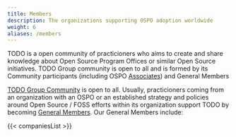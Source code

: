 ```yaml
---
title: Members
description: The organizations supporting OSPO adoption worldwide
weight: 6
aliases: /members
---
```


TODO is a open community of practicioners who aims to create and share knowledge about Open Source Program Offices or similar Open Source initiatives. TODO Group community is open to all and is formed by its Community participants (including OSPO [Associates](/associates)) and General Members

[TODO Group Community](https://todogroup.org/community/) is open to all. Usually, practicioners coming from an organization with an OSPO or an established strategy and policies around Open Source / FOSS efforts within its organization support TODO by becoming [General Members](https://todogroup.org/join/). Our General Members include:

{{< companiesList >}}
